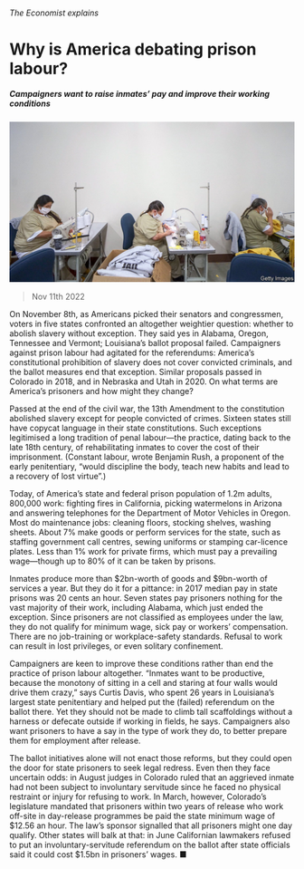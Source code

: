 ###### The Economist explains

# Why is America debating prison labour? 

##### Campaigners want to raise inmates’ pay and improve their working conditions 

![image](images/20221112_BLP504.jpg) 

> Nov 11th 2022 

On November 8th, as Americans picked their senators and congressmen, voters in five states confronted an altogether weightier question: whether to abolish slavery without exception. They said yes in Alabama, Oregon, Tennessee and Vermont; Louisiana’s ballot proposal failed. Campaigners against prison labour had agitated for the referendums: America’s constitutional prohibition of slavery does not cover convicted criminals, and the ballot measures end that exception. Similar proposals passed in Colorado in 2018, and in Nebraska and Utah in 2020. On what terms are America’s prisoners  and how might they change?

Passed at the end of the civil war, the 13th Amendment to the constitution abolished slavery except for people convicted of crimes. Sixteen states still have copycat language in their state constitutions. Such exceptions legitimised a long tradition of penal labour—the practice, dating back to the late 18th century, of rehabilitating inmates to cover the cost of their imprisonment. (Constant labour, wrote Benjamin Rush, a proponent of the early penitentiary, “would discipline the body, teach new habits and lead to a recovery of lost virtue”.)

Today, of America’s state and federal prison population of 1.2m adults, 800,000 work: fighting fires in California, picking watermelons in Arizona and answering telephones for the Department of Motor Vehicles in Oregon. Most do maintenance jobs: cleaning floors, stocking shelves, washing sheets. About 7% make goods or perform services for the state, such as staffing government call centres, sewing uniforms or stamping car-licence plates. Less than 1% work for private firms, which must pay a prevailing wage—though up to 80% of it can be taken by prisons.

Inmates produce more than $2bn-worth of goods and $9bn-worth of services a year. But they do it for a pittance: in 2017 median pay in state prisons was 20 cents an hour. Seven states pay prisoners nothing for the vast majority of their work, including Alabama, which just ended the exception. Since prisoners are not classified as employees under the law, they do not qualify for minimum wage, sick pay or workers’ compensation. There are no job-training or workplace-safety standards. Refusal to work can result in lost privileges, or even solitary confinement. 

Campaigners are keen to improve these conditions rather than end the practice of prison labour altogether. “Inmates want to be productive, because the monotony of sitting in a cell and staring at four walls would drive them crazy,” says Curtis Davis, who spent 26 years in Louisiana’s largest state penitentiary and helped put the (failed) referendum on the ballot there. Yet they should not be made to climb tall scaffoldings without a harness or defecate outside if working in fields, he says. Campaigners also want prisoners to have a say in the type of work they do, to better prepare them for employment after release.

The ballot initiatives alone will not enact those reforms, but they could open the door for state prisoners to seek legal redress. Even then they face uncertain odds: in August judges in Colorado ruled that an aggrieved inmate had not been subject to involuntary servitude since he faced no physical restraint or injury for refusing to work. In March, however, Colorado’s legislature mandated that prisoners within two years of release who work off-site in day-release programmes be paid the state minimum wage of $12.56 an hour. The law’s sponsor signalled that all prisoners might one day qualify. Other states will balk at that: in June Californian lawmakers refused to put an involuntary-servitude referendum on the ballot after state officials said it could cost $1.5bn in prisoners’ wages. ■

